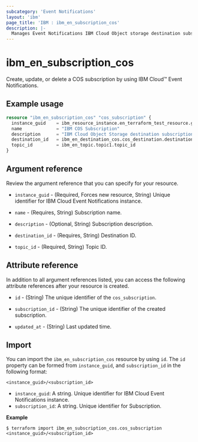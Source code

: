 ```yaml
---
subcategory: 'Event Notifications'
layout: 'ibm'
page_title: 'IBM : ibm_en_subscription_cos'
description: |-
  Manages Event Notifications IBM Cloud Object storage destination subscription.
---
```


# ibm_en_subscription_cos

Create, update, or delete a COS subscription by using IBM Cloud™ Event Notifications.

## Example usage

```terraform
resource "ibm_en_subscription_cos" "cos_subscription" {
  instance_guid    = ibm_resource_instance.en_terraform_test_resource.guid
  name             = "IBM COS Subscription"
  description      = "IBM Cloud Object Storage destination subscription for Event Notification"
  destination_id   = ibm_en_destination_cos.cos_destination.destination_id
  topic_id         = ibm_en_topic.topic1.topic_id
}
```

## Argument reference

Review the argument reference that you can specify for your resource.

- `instance_guid` - (Required, Forces new resource, String) Unique identifier for IBM Cloud Event Notifications instance.

- `name` - (Requires, String) Subscription name.

- `description` - (Optional, String) Subscription description.

- `destination_id` - (Requires, String) Destination ID.

- `topic_id` - (Required, String) Topic ID.


## Attribute reference

In addition to all argument references listed, you can access the following attribute references after your resource is created.

- `id` - (String) The unique identifier of the `cos_subscription`.

- `subscription_id` - (String) The unique identifier of the created subscription.

- `updated_at` - (String) Last updated time.

## Import

You can import the `ibm_en_subscription_cos` resource by using `id`.
The `id` property can be formed from `instance_guid`, and `subscription_id` in the following format:

```
<instance_guid>/<subscription_id>
```

- `instance_guid`: A string. Unique identifier for IBM Cloud Event Notifications instance.
- `subscription_id`: A string. Unique identifier for Subscription.

**Example**

```
$ terraform import ibm_en_subscription_cos.cos_subscription <instance_guid>/<subscription_id>
```
